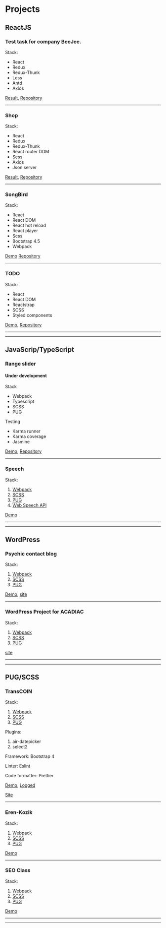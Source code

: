 # Projects

## ReactJS

### **Test task for company BeeJee.**

Stack:
- React
- Redux
- Redux-Thunk
- Less
- Antd
- Axios

[Result](https://stupefied-kilby-388530.netlify.app/),
[Repository](https://github.com/StanislavNemytov/test_8)

---

### **Shop**
Stack:
- React
- Redux
- Redux-Thunk
- React router DOM
- Scss
- Axios
- Json server

[Result](https://angry-franklin-609b25.netlify.app),
[Repository](https://github.com/StanislavNemytov/test_5)

---

### **SongBird**

Stack:

- React
- React DOM
- React hot reload
- React player
- Scss
- Bootstrap 4.5
- Webpack

[Demo](https://songbird-sn.netlify.app/)
[Repository](https://github.com/StanislavNemytov/songbird)

---

### **TODO**

Stack:

- React
- React DOM
- Reactstrap
- SCSS
- Styled components

[Demo](https://react-todo-sn.netlify.app),
[Repository](https://github.com/StanislavNemytov/React-todo)

***
***

## JavaScrip/TypeScript

### **Range slider**
#### Under development

Stack
- Webpack
- Typescript
- SCSS
- PUG

Testing
- Karma runner
- Karma coverage
- Jasmine

[Demo](https://stanislavnemytov.github.io/sliderSNA/), [Repository](https://github.com/StanislavNemytov/sliderSNA)

---

### **Speech**

Stack:

1. [Webpack](https://webpack.js.org/)
2. [SCSS](https://sass-lang.com/guide)
3. [PUG](https://pugjs.org/api/getting-started.html)
4. [Web Speech API](https://developer.mozilla.org/ru/docs/Web/API/Web_Speech_API)

[Demo](https://stanislavnemytov.github.io/speech/)

***
***

## WordPress

### **Psychic contact blog**

Stack:
1. [Webpack](https://webpack.js.org/)
2. [SCSS](https://sass-lang.com/guide)
3. [PUG](https://pugjs.org/api/getting-started.html)

[Demo](https://stanislavnemytov.github.io/psychic_contact_blog/dist/),
[site](https://www.psychic-contact.net/)

---

### **WordPress Project for ACADIAC**

Stack:
1. [Webpack](https://webpack.js.org/)
2. [SCSS](https://sass-lang.com/guide)
3. [PUG](https://pugjs.org/api/getting-started.html)

[site](http://acadiac.com/)

***
***

## PUG/SCSS

### **TransCOIN**

Stack:

1. [Webpack](https://webpack.js.org/)
2. [SCSS](https://sass-lang.com/guide)
3. [PUG](https://pugjs.org/api/getting-started.html)

Plugins:
1. air-datepicker
2. select2

Framework: Bootstrap 4

Linter: Eslint

Code formatter: Prettier


[Demo](https://stanislavnemytov.github.io/transcoin/), [Logged](https://stanislavnemytov.github.io/transcoin/dashboard.html)

[Site](https://transcoin.me/)

---

### **Eren-Kozik**

Stack:

1. [Webpack](https://webpack.js.org/)
2. [SCSS](https://sass-lang.com/guide)
3. [PUG](https://pugjs.org/api/getting-started.html)

[Demo](https://stanislavnemytov.github.io/seoman/)

---

### **SEO Class**

Stack:

1. [Webpack](https://webpack.js.org/)
2. [SCSS](https://sass-lang.com/guide)
3. [PUG](https://pugjs.org/api/getting-started.html)

[Demo](https://stanislavnemytov.github.io/seoman-class/)

***
***

